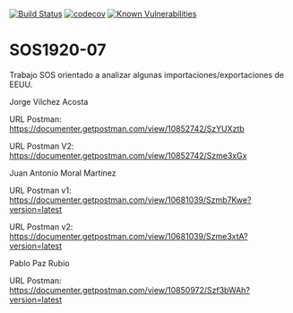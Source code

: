 [![Build Status](https://travis-ci.org/gti-sos/SOS1920-07.svg?branch=master)](https://travis-ci.org/gti-sos/SOS1920-07)
[![codecov](https://codecov.io/gh/gti-sos/SOS1920-07/branch/master/graph/badge.svg)](https://codecov.io/gh/gti-sos/SOS1920-07)
[![Known Vulnerabilities](https://snyk.io/test/github/{gti-sos}/{SOS1920-07}/badge.svg)](https://snyk.io/test/github/{gti-sos}/{SOS1920-07})

# SOS1920-07

Trabajo SOS orientado a analizar algunas importaciones/exportaciones de EEUU.


Jorge Vilchez Acosta

URL Postman:    https://documenter.getpostman.com/view/10852742/SzYUXztb

URL Postman V2: https://documenter.getpostman.com/view/10852742/Szme3xGx 

Juan Antonio Moral Martinez

URL Postman v1: https://documenter.getpostman.com/view/10681039/Szmb7Kwe?version=latest

URL Postman v2: https://documenter.getpostman.com/view/10681039/Szme3xtA?version=latest

Pablo Paz Rubio

URL Postman: https://documenter.getpostman.com/view/10850972/Szf3bWAh?version=latest
